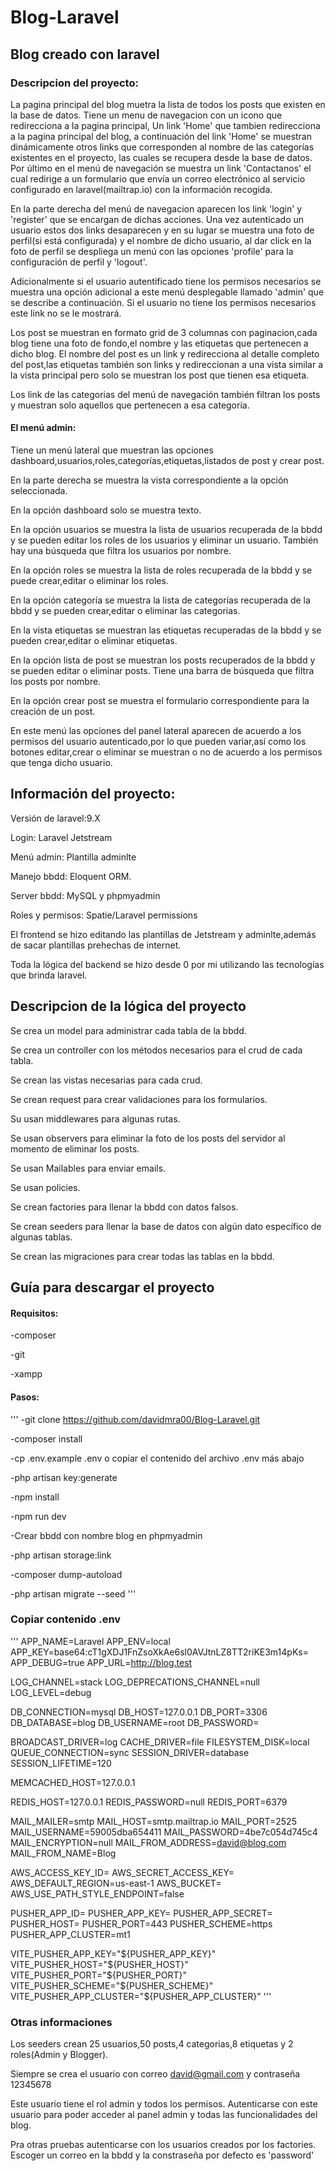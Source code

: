 # Blog-Laravel
## Blog creado con laravel

### Descripcion del proyecto:

La pagina principal del blog muetra la lista de todos los posts
que existen en la base de datos. Tiene un menu de navegacion
con un icono que redirecciona a la pagina principal,
Un link 'Home' que tambien redirecciona a la pagina principal del blog,
a continuación del link 'Home' se muestran dinámicamente otros links que corresponden al nombre de las categorías existentes en el proyecto,
las cuales se recupera desde la base de datos. Por último en el menú de navegación se muestra un link 'Contactanos' el cual redirige
a un formulario que envía un correo electrónico al servicio configurado en laravel(mailtrap.io) 
con la información recogida.

En la parte derecha del menú de navegacion aparecen los link 'login' y 'register' que se encargan de dichas acciones.
Una vez autenticado un usuario estos dos links desaparecen y en su lugar se muestra una foto de perfil(si está configurada) y el nombre de dicho usuario,
al dar click en la foto de perfil se despliega un menú con las opciones 'profile' para la configuración de perfil y 'logout'.

Adicionalmente si el usuario autentificado tiene los permisos necesarios se muestra una opción adicional a este menú desplegable llamado 'admin' que se describe a continuación. Si el usuario no tiene los permisos necesarios este link no se le mostrará.

Los post se muestran en formato grid de 3 columnas con paginacion,cada blog tiene una foto de fondo,el nombre y las etiquetas que pertenecen a dicho blog.
El nombre del post es un link y redirecciona al detalle completo del post,las etiquetas también son links y redireccionan a una vista similar a la vista principal pero solo se muestran los post que tienen esa etiqueta.

Los link de las categorias del menú de navegación también filtran los posts y muestran solo aquellos que pertenecen a esa categoría.

 #### El menú admin:

Tiene un menú lateral que muestran las opciones dashboard,usuarios,roles,categorías,etiquetas,listados de post y crear post.

En la parte derecha se muestra la vista correspondiente a la opción seleccionada.

En la opción dashboard solo se muestra texto.

En la opción usuarios se muestra la lista de usuarios recuperada de la bbdd y se pueden editar los roles de los usuarios y eliminar un usuario. También hay una búsqueda que filtra los usuarios por nombre.

En la opción roles se muestra la lista de roles recuperada de la bbdd y se puede crear,editar o eliminar los roles.

En la opción categoría se muestra la lista de categorías recuperada de la bbdd y se pueden crear,editar o eliminar las categorias.

En la vista etiquetas se muestran las etiquetas recuperadas de la bbdd y se pueden crear,editar o eliminar etiquetas.

En la opción lista de post se muestran los posts recuperados de la bbdd y se pueden editar o eliminar posts. Tiene una barra de búsqueda que filtra los posts por nombre.

En la opción crear post se muestra el formulario correspondiente para la creación de un post.

En este menú las opciones del panel lateral aparecen de acuerdo a los permisos del usuario autenticado,por lo que pueden variar,así como los botones editar,crear o eliminar se muestran o no de acuerdo a los permisos que tenga dicho usuario.

## Información del proyecto:

Versión de laravel:9.X

Login: Laravel Jetstream

Menú admin: Plantilla adminlte

Manejo bbdd: Eloquent ORM.

Server bbdd: MySQL y phpmyadmin

Roles y permisos: Spatie/Laravel permissions

El frontend se hizo editando las plantillas de Jetstream y adminlte,además de sacar plantillas prehechas de internet.

Toda la lógica del backend se hizo desde 0 por mi utilizando las tecnologías que brinda laravel.

## Descripcion de la lógica del proyecto

Se crea un model para administrar cada tabla de la bbdd.

Se crea un controller con los métodos necesarios para el crud de cada tabla.

Se crean las vistas necesarias para cada crud.

Se crean request para crear validaciones para los formularios.

Su usan middlewares para algunas rutas.

Se usan observers para eliminar la foto de los posts del servidor al momento de eliminar los posts.

Se usan Mailables para enviar emails.

Se usan policies.

Se crean factories para llenar la bbdd con datos falsos.

Se crean seeders para llenar la base de datos con algún dato específico de algunas tablas.

Se crean las migraciones para crear todas las tablas en la bbdd.

## Guía para descargar el proyecto

#### Requisitos:

-composer

-git

-xampp


#### Pasos:

'''
-git clone https://github.com/davidmra00/Blog-Laravel.git

-composer install

-cp .env.example .env o copiar el contenido del archivo .env más abajo

-php artisan key:generate

-npm install

-npm run dev

-Crear bbdd con nombre blog en phpmyadmin

-php artisan storage:link

-composer dump-autoload

-php artisan migrate --seed
'''


### Copiar contenido .env

'''
APP_NAME=Laravel
APP_ENV=local
APP_KEY=base64:cT1gXDJ1FnZsoXkAe6sl0AVJtnLZ8TT2riKE3m14pKs=
APP_DEBUG=true
APP_URL=http://blog.test

LOG_CHANNEL=stack
LOG_DEPRECATIONS_CHANNEL=null
LOG_LEVEL=debug

DB_CONNECTION=mysql
DB_HOST=127.0.0.1
DB_PORT=3306
DB_DATABASE=blog
DB_USERNAME=root
DB_PASSWORD=

BROADCAST_DRIVER=log
CACHE_DRIVER=file
FILESYSTEM_DISK=local
QUEUE_CONNECTION=sync
SESSION_DRIVER=database
SESSION_LIFETIME=120

MEMCACHED_HOST=127.0.0.1

REDIS_HOST=127.0.0.1
REDIS_PASSWORD=null
REDIS_PORT=6379

MAIL_MAILER=smtp
MAIL_HOST=smtp.mailtrap.io
MAIL_PORT=2525
MAIL_USERNAME=59005dba654411
MAIL_PASSWORD=4be7c054d745c4
MAIL_ENCRYPTION=null
MAIL_FROM_ADDRESS=david@blog.com
MAIL_FROM_NAME=Blog

AWS_ACCESS_KEY_ID=
AWS_SECRET_ACCESS_KEY=
AWS_DEFAULT_REGION=us-east-1
AWS_BUCKET=
AWS_USE_PATH_STYLE_ENDPOINT=false

PUSHER_APP_ID=
PUSHER_APP_KEY=
PUSHER_APP_SECRET=
PUSHER_HOST=
PUSHER_PORT=443
PUSHER_SCHEME=https
PUSHER_APP_CLUSTER=mt1

VITE_PUSHER_APP_KEY="${PUSHER_APP_KEY}"
VITE_PUSHER_HOST="${PUSHER_HOST}"
VITE_PUSHER_PORT="${PUSHER_PORT}"
VITE_PUSHER_SCHEME="${PUSHER_SCHEME}"
VITE_PUSHER_APP_CLUSTER="${PUSHER_APP_CLUSTER}"
'''


### Otras informaciones

Los seeders crean 25 usuarios,50 posts,4 categorias,8 etiquetas y 2 roles(Admin y Blogger).

Siempre se crea el usuario con correo david@gmail.com y contraseña 12345678

Este usuario tiene el rol admin y todos los permisos. Autenticarse con este usuario para poder acceder al panel admin y todas las funcionalidades del blog.

Pra otras pruebas autenticarse con los usuarios creados por los factories. Escoger un correo en la bbdd y la constraseña por defecto es 'password'
